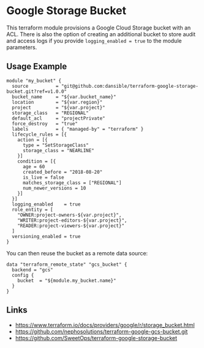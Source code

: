 # Google Storage Bucket

This terraform module provisions a Google Cloud Storage bucket with an ACL. There is also the option of creating an additional bucket to store audit and access logs if you provide `logging_enabled = true` to the module parameters.


## Usage Example

```hcl
module "my_bucket" {
  source          = "git@github.com:dansible/terraform-google-storage-bucket.git?ref=v1.0.0"
  bucket_name     = "${var.bucket_name}"
  location        = "${var.region}"
  project         = "${var.project}"
  storage_class   = "REGIONAL"
  default_acl     = "projectPrivate"
  force_destroy   = "true"
  labels          = { "managed-by" = "terraform" }
  lifecycle_rules = [{
    action = [{
      type = "SetStorageClass"
      storage_class = "NEARLINE"
    }]
    condition = [{
      age = 60
      created_before = "2018-08-20"
      is_live = false
      matches_storage_class = ["REGIONAL"]
      num_newer_versions = 10
    }]
  }]
  logging_enabled    = true
  role_entity = [
    "OWNER:project-owners-${var.project}",
    "WRITER:project-editors-${var.project}",
    "READER:project-viewers-${var.project}"
  ]
  versioning_enabled = true
}
```


You can then reuse the bucket as a remote data source:

```hcl
data "terraform_remote_state" "gcs_bucket" {
  backend = "gcs"
  config {
    bucket  = "${module.my_bucket.name}"
  }
}
```


## Links

- https://www.terraform.io/docs/providers/google/r/storage_bucket.html
- https://github.com/nephosolutions/terraform-google-gcs-bucket.git
- https://github.com/SweetOps/terraform-google-storage-bucket

